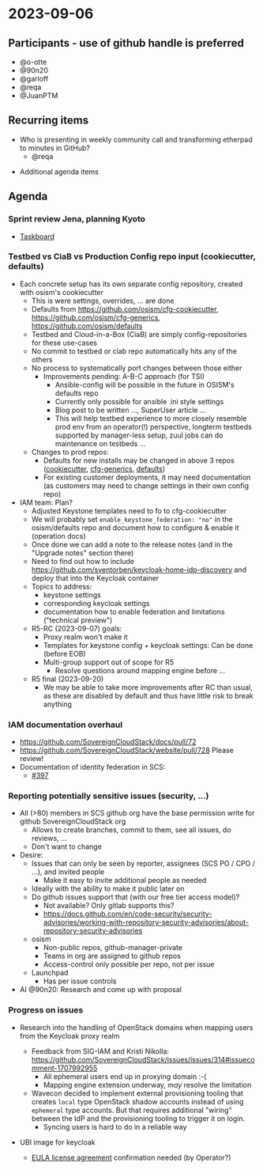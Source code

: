 # 2023-09-06
## Participants - use of github handle is preferred
- @o-otte
- @90n20
- @garloff
- @reqa
- @JuanPTM


## Recurring items
* Who is presenting in weekly community call and transforming etherpad to minutes in GitHub?
    - @reqa
- Additional agenda items

## Agenda
### Sprint review Jena, planning Kyoto
* [Taskboard](https://github.com/orgs/SovereignCloudStack/projects/6/views/27)

### Testbed vs CiaB vs Production Config repo input (cookiecutter, defaults)
* Each concrete setup has its own separate config repository, created with osism's cookiecutter
    * This is were settings, overrides, ... are done
    * Defaults from https://github.com/osism/cfg-cookiecutter, https://github.com/osism/cfg-generics, https://github.com/osism/defaults
    * Testbed and Cloud-in-a-Box (CiaB) are simply config-repositories for these use-cases
    * No commit to testbed or ciab repo automatically hits any of the others
    * No process to systematically port changes between those either
        * Improvements pending: A-B-C approach (for TSI)
            * Ansible-config will be possible in the future in OSISM's defaults repo
            * Currently only possible for ansible .ini style settings
            * Blog post to be written ..., SuperUser article ...
            * This will help testbed experience to more closely resemble prod env from an operator(!) perspective, longterm testbeds supported by manager-less setup, zuul jobs can do maintenance on testbeds ...
    * Changes to prod repos:
        * Defaults for new installs may be changed in above 3 repos ([cookiecutter](https://github.com/osism/cfg-cookiecutter), [cfg-generics](https://github.com/osism/cfg-cookiecutter), [defaults](https://github.com/osism/defaults))
        * For existing customer deployments, it may need documentation (as customers may need to change settings in their own config repo)
* IAM team: Plan?
    * Adjusted Keystone templates need to fo to cfg-cookiecutter
    * We will probably set `enable_keystone_federation: "no"` in the osism/defaults repo and document how to configure & enable it (operation docs)
    * Once done we can add a note to the release notes (and in the "Upgrade notes" section there)
    * Need to find out how to include https://github.com/sventorben/keycloak-home-idp-discovery and deploy that into the Keycloak container
    * Topics to address:
        * keystone settings
        * corresponding keycloak settings
        * documentation how to enable federation and limitations ("technical preview")
    * R5-RC (2023-09-07) goals:
        * Proxy realm won't make it
        * Templates for keystone config + keycloak settings: Can be done (before EOB)
        * Multi-group support out of scope for R5
            * Resolve questions around mapping engine before ...
    * R5 final (2023-09-20)
        * We may be able to take more improvements after RC than usual, as these are disabled by default and thus have little risk to break anything

### IAM documentation overhaul
* https://github.com/SovereignCloudStack/docs/pull/72
* https://github.com/SovereignCloudStack/website/pull/728
Please review!
* Documentation of identity federation in SCS:
    * [#397](https://github.com/SovereignCloudStack/issues/issues/397)

### Reporting potentially sensitive issues (security, ...)
* All (>80) members in SCS github org have the base permission write for github SovereignCloudStack org
    * Allows to create branches, commit to them, see all issues, do reviews, ...
    * Don't want to change
* Desire:
    * Issues that can only be seen by reporter, assignees (SCS PO / CPO / ...), and invited people
        * Make it easy to invite additional people as needed 
    * Ideally with the ability to make it public later on
    * Do github issues support that (with our free tier access model)?
        * Not available? Only gitlab supports this?
        * https://docs.github.com/en/code-security/security-advisories/working-with-repository-security-advisories/about-repository-security-advisories
    * osism
        * Non-public repos, github-manager-private
        * Teams in org are assigned to github repos
        * Access-control only possible per repo, not per issue
    * Launchpad
        * Has per issue controls
* AI @90n20: Research and come up with proposal

### Progress on issues
* Research into the handling of OpenStack domains when mapping users from the Keycloak proxy realm
    * Feedback from SIG-IAM and Kristi Nikolla:  https://github.com/SovereignCloudStack/issues/issues/314#issuecomment-1707992955
        * All ephemeral users end up in proxying domain :-(
        * Mapping engine extension underway, *may* resolve the limitation
    * Wavecon decided to implement external provisioning tooling that creates `local` type OpenStack shadow accounts instead of using `ephemeral` type accounts. But that requires additional "wiring" between the IdP and the provisioning tooling to trigger it on login.
        * Syncing users is hard to do in a reliable way

* UBI image for keycloak
    * [EULA license agreement](https://www.redhat.com/licenses/EULA_Red_Hat_Universal_Base_Image_English_20190422.pdf) confirmation needed (by Operator?)
